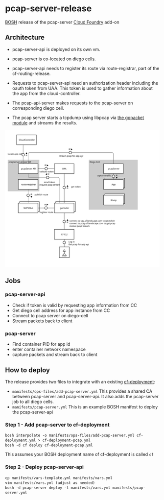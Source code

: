 # pcap-server-release
[BOSH](https://bosh.io/) release of the pcap-server [Cloud Foundry](https://www.cloudfoundry.org/) add-on

## Architecture

* pcap-server-api is deployed on its own vm.
* pcap-server is co-located on diego cells.
* pcap-server-api needs to register its route via route-registrar, part of the cf-routing-release.
* Requests to pcap-server-api need an authorization header including the oauth token from UAA.
  This token is used to gather information about the app from the cloud-controller.
* The pcap-api-server makes requests to the pcap-server on corresponding diego cell.

* The pcap server starts a tcpdump using libpcap via [the gopacket module](https://github.com/google/gopacket) and streams the results.

![alt text](docs/tcpdump-for-cf.svg "tcpdump in cf architecture")

## Jobs

### pcap-server-api

* Check if token is valid by requesting app information from CC
* Get diego cell address for app instance from CC
* Connect to pcap server on diego-cell
* Stream packets back to client

### pcap-server

* Find container PID for app id
* enter container network namespace
* capture packets and stream back to client

## How to deploy
The release provides two files to integrate with an 
existing [cf-deployment](https://github.com/cloudfoundry/cf-deployment):
* `manifests/ops-files/add-pcap-server.yml` This provides a shared CA between pcap-server and pcap-server-api. It also adds the pcap-server job to all diego cells.
* `manifests/pcap-server.yml` This is an example BOSH manifest to deploy the pcap-server-api

### Step 1 - Add pcap-server to cf-deployment
```
bosh interpolate -o manifests/ops-files/add-pcap-server.yml cf-deployment.yml > cf-deployment-pcap.yml
bosh -d cf deploy cf-deployment-pcap.yml
```
This assumes your BOSH deployment name of cf-deployment is called `cf`

### Step 2 - Deploy pcap-server-api
```
cp manifests/vars-template.yml manifests/vars.yml
vim manifests/vars.yml (adjust as needed)
bosh -d pcap-server deploy -l manifests/vars.yml manifests/pcap-server.yml
```
